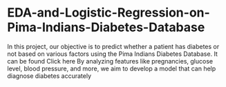 # EDA-and-Logistic-Regression-on-Pima-Indians-Diabetes-Database
In this project, our objective is to predict whether a patient has diabetes or not based on various factors using the Pima Indians Diabetes Database. It can be found Click here By analyzing features like pregnancies, glucose level, blood pressure, and more, we aim to develop a model that can help diagnose diabetes accurately
